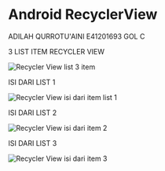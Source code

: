 # Android RecyclerView

ADILAH QURROTU'AINI
E41201693
GOL C

3 LIST ITEM RECYCLER VIEW

![Recycler View list 3 item](https://user-images.githubusercontent.com/33256041/137077970-748cea2b-22e8-46f2-a85a-a8f2031f0df2.jpg)

ISI DARI LIST 1

![Recycler View isi dari item list 1](https://user-images.githubusercontent.com/33256041/137078010-6554ce9a-5771-4744-a3cc-8ad5791e4d5d.jpg)


ISI DARI LIST 2

![Recycler View isi dari item 2](https://user-images.githubusercontent.com/33256041/137078049-0ba91c1e-0439-4f0e-8b60-b43f1fe93bcf.jpg)


ISI DARI LIST 3

![Recycler View isi dari item 3](https://user-images.githubusercontent.com/33256041/137078068-d55169eb-69e1-444f-b9b9-dc0210c7173f.jpg)
